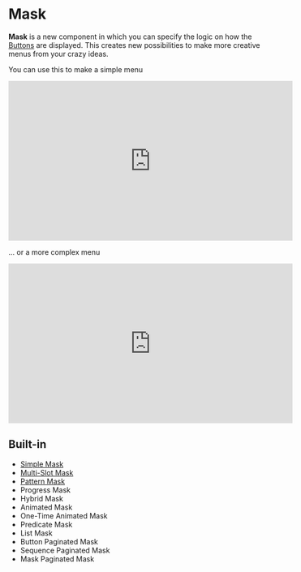 # Mask

**Mask** is a new component in which you can specify the logic on how the [Buttons](../Button.md) are displayed. This creates new possibilities to make more creative menus from your crazy ideas.

You can use this to make a simple menu

<iframe width="560" height="315" src="https://www.youtube.com/embed/sJhsBfklfOE" title="YouTube video player" frameborder="0" allow="accelerometer; autoplay; clipboard-write; encrypted-media; gyroscope; picture-in-picture; web-share" allowfullscreen></iframe>

... or a more complex menu

<iframe width="560" height="315" src="https://www.youtube.com/embed/g6r73BCpMU4" title="YouTube video player" frameborder="0" allow="accelerometer; autoplay; clipboard-write; encrypted-media; gyroscope; picture-in-picture; web-share" allowfullscreen></iframe>

## Built-in

* [Simple Mask](./mask/simple-mask.md)
* [Multi-Slot Mask](./mask/multi-slot-mask.md)
* [Pattern Mask](./mask/pattern-mask.md)
* Progress Mask
* Hybrid Mask
* Animated Mask
* One-Time Animated Mask
* Predicate Mask
* List Mask
* Button Paginated Mask
* Sequence Paginated Mask
* Mask Paginated Mask 
